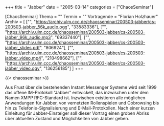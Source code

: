+++
title = "Jabber"
date = "2005-03-14"
categories = ["ChaosSeminar"]

[ChaosSeminar]
Thema = ""
Termin = ""
Vortragende = "Florian Holzhauer"
Archiv = [
	["", "https://archiv.ulm.ccc.de/chaosseminar/200503-jabber/cs-200503-jabber_56k_audio.ogg", "33583336"],
	["", "https://archiv.ulm.ccc.de/chaosseminar/200503-jabber/cs-200503-jabber_96k_audio.mp3", "69337440"],
	["", "https://archiv.ulm.ccc.de/chaosseminar/200503-jabber/cs-200503-jabber_slides.pdf", "806924"],
	["", "https://archiv.ulm.ccc.de/chaosseminar/200503-jabber/cs-200503-jabber_video.mp4", "210498662"],
	["", "https://archiv.ulm.ccc.de/chaosseminar/200503-jabber/cs-200503-jabber_video.ogv", "136256185"]
	]
+++

{{< chaosseminar >}}

Aus Frust über die bestehenden Instant Messenger Systeme wird seit 1999 das offene IM-Protokoll "Jabber" entwickelt, das inzwischen unter dem Namen XMPP RFC-Standard ist.
Inzwischen existieren alle möglichen Anwendungen für Jabber, von vernetzten Rollenspielen und Cobrowsing bis hin zu Telefonie-Signalisierung und E-Mail-Protokollen. Nach einer kurzen Einleitung für Jabber-Einsteiger soll dieser Vortrag einen groben Abriss über aktuellen Zustand und Möglichkeiten von Jabber geben.
